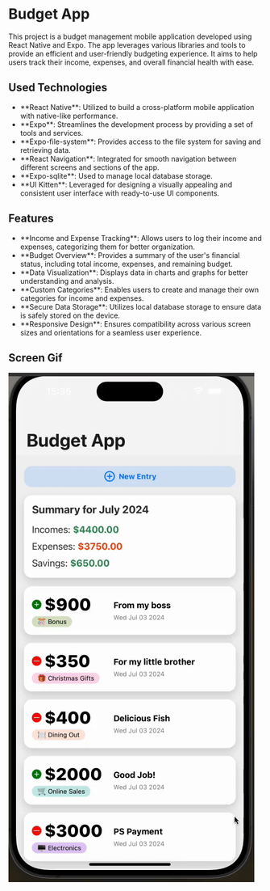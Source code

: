 <h1>Budget App</h1>

<p>This project is a budget management mobile application developed using React Native and Expo. The app leverages various libraries and tools to provide an efficient and user-friendly budgeting experience. It aims to help users track their income, expenses, and overall financial health with ease.</p>

<h2>Used Technologies</h2>

<ul>
    <li>**React Native**: Utilized to build a cross-platform mobile application with native-like performance.</li>
    <li>**Expo**: Streamlines the development process by providing a set of tools and services.</li>
    <li>**Expo-file-system**: Provides access to the file system for saving and retrieving data.</li>
    <li>**React Navigation**: Integrated for smooth navigation between different screens and sections of the app.</li>
    <li>**Expo-sqlite**: Used to manage local database storage.</li>
    <li>**UI Kitten**: Leveraged for designing a visually appealing and consistent user interface with ready-to-use UI components.</li>
</ul>

<h2>Features</h2>

<ul>

 <li>**Income and Expense Tracking**: Allows users to log their income and expenses, categorizing them for better organization.</li>
 <li>**Budget Overview**: Provides a summary of the user's financial status, including total income, expenses, and remaining budget.</li>
 <li>**Data Visualization**: Displays data in charts and graphs for better understanding and analysis.</li>
 <li>**Custom Categories**: Enables users to create and manage their own categories for income and expenses.</li>
 <li>**Secure Data Storage**: Utilizes local database storage to ensure data is safely stored on the device.</li>
 <li>**Responsive Design**: Ensures compatibility across various screen sizes and orientations for a seamless user experience.</li>
</ul>

<h2>Screen Gif</h2>

![](gif.gif)

